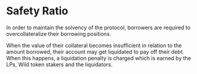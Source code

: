 # Safety Ratio

In order to maintain the solvency of the protocol, borrowers are required to overcollateralize their borrowing positions.

When the value of their collateral becomes insufficient in relation to the amount borrowed, their account may get liquidated to pay off their debt. When this happens, a liquidation penalty is charged which is earned by the LPs, Wild token stakers and the liquidators.

